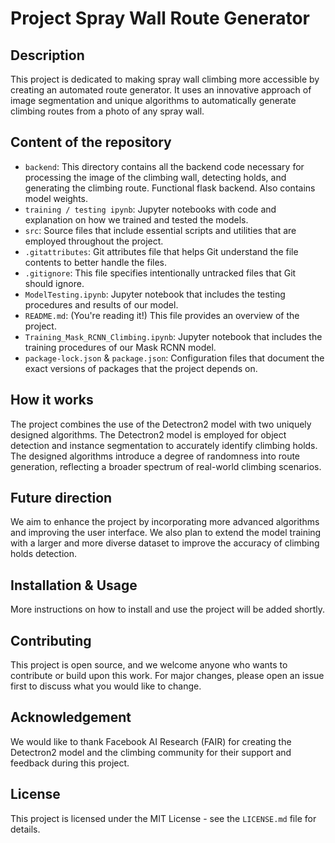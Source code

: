 # Project Spray Wall Route Generator

## Description

This project is dedicated to making spray wall climbing more accessible by creating an automated route generator. It uses an innovative approach of image segmentation and unique algorithms to automatically generate climbing routes from a photo of any spray wall.

## Content of the repository

- `backend`: This directory contains all the backend code necessary for processing the image of the climbing wall, detecting holds, and generating the climbing route. Functional flask backend. Also contains model weights.
- `training / testing ipynb`: Jupyter notebooks with code and explanation on how we trained and tested the models.
- `src`: Source files that include essential scripts and utilities that are employed throughout the project.
- `.gitattributes`: Git attributes file that helps Git understand the file contents to better handle the files.
- `.gitignore`: This file specifies intentionally untracked files that Git should ignore.
- `ModelTesting.ipynb`: Jupyter notebook that includes the testing procedures and results of our model.
- `README.md`: (You're reading it!) This file provides an overview of the project.
- `Training_Mask_RCNN_Climbing.ipynb`: Jupyter notebook that includes the training procedures of our Mask RCNN model.
- `package-lock.json` & `package.json`: Configuration files that document the exact versions of packages that the project depends on.

## How it works

The project combines the use of the Detectron2 model with two uniquely designed algorithms. The Detectron2 model is employed for object detection and instance segmentation to accurately identify climbing holds. The designed algorithms introduce a degree of randomness into route generation, reflecting a broader spectrum of real-world climbing scenarios.

## Future direction

We aim to enhance the project by incorporating more advanced algorithms and improving the user interface. We also plan to extend the model training with a larger and more diverse dataset to improve the accuracy of climbing holds detection.

## Installation & Usage

More instructions on how to install and use the project will be added shortly.

## Contributing

This project is open source, and we welcome anyone who wants to contribute or build upon this work. For major changes, please open an issue first to discuss what you would like to change.

## Acknowledgement

We would like to thank Facebook AI Research (FAIR) for creating the Detectron2 model and the climbing community for their support and feedback during this project.

## License

This project is licensed under the MIT License - see the `LICENSE.md` file for details.
